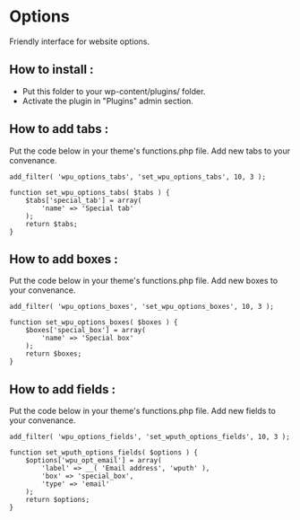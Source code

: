 Options
=================

Friendly interface for website options.

How to install :
---

* Put this folder to your wp-content/plugins/ folder.
* Activate the plugin in "Plugins" admin section.

How to add tabs :
---

Put the code below in your theme's functions.php file. Add new tabs to your convenance.

    add_filter( 'wpu_options_tabs', 'set_wpu_options_tabs', 10, 3 );

    function set_wpu_options_tabs( $tabs ) {
        $tabs['special_tab'] = array(
            'name' => 'Special tab'
        );
        return $tabs;
    }


How to add boxes :
---

Put the code below in your theme's functions.php file. Add new boxes to your convenance.

    add_filter( 'wpu_options_boxes', 'set_wpu_options_boxes', 10, 3 );

    function set_wpu_options_boxes( $boxes ) {
        $boxes['special_box'] = array(
            'name' => 'Special box'
        );
        return $boxes;
    }


How to add fields :
--

Put the code below in your theme's functions.php file. Add new fields to your convenance.

    add_filter( 'wpu_options_fields', 'set_wputh_options_fields', 10, 3 );

    function set_wputh_options_fields( $options ) {
        $options['wpu_opt_email'] = array(
            'label' => __( 'Email address', 'wputh' ),
            'box' => 'special_box',
            'type' => 'email'
        );
        return $options;
    }
